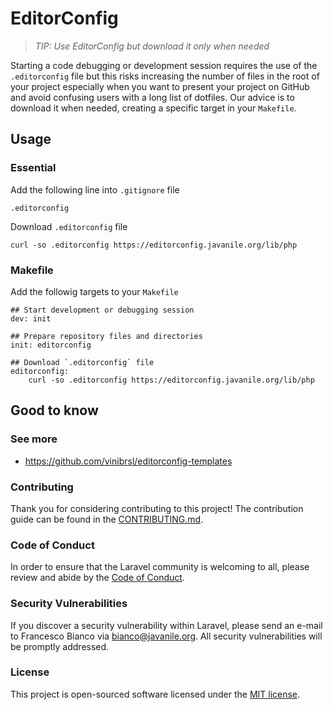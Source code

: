 # EditorConfig

> _TIP: Use EditorConfig but download it only when needed_

Starting a code debugging or development session requires the use of the `.editorconfig` file but this risks increasing the number of files in the root of your project especially when you want to present your project on GitHub and avoid confusing users with a long list of dotfiles. Our advice is to download it when needed, creating a specific target in your `Makefile`.

## Usage

### Essential

Add the following line into `.gitignore` file

```
.editorconfig
```

Download `.editorconfig` file

```
curl -so .editorconfig https://editorconfig.javanile.org/lib/php
```

### Makefile

Add the followig targets to your `Makefile`

```
## Start development or debugging session
dev: init

## Prepare repository files and directories
init: editorconfig

## Download `.editorconfig` file
editorconfig:
    curl -so .editorconfig https://editorconfig.javanile.org/lib/php
```

## Good to know

### See more

- <https://github.com/vinibrsl/editorconfig-templates>

### Contributing

Thank you for considering contributing to this project! The contribution guide can be found in the [CONTRIBUTING.md](CONTRIBUTING.md).

### Code of Conduct

In order to ensure that the Laravel community is welcoming to all, please review and abide by the [Code of Conduct](CONTRIBUTING.md).

### Security Vulnerabilities

If you discover a security vulnerability within Laravel, please send an e-mail to Francesco Bianco via [bianco@javanile.org](mailto:bianco@javanile.org). All security vulnerabilities will be promptly addressed.

### License

This project is open-sourced software licensed under the [MIT license](https://opensource.org/licenses/MIT).
